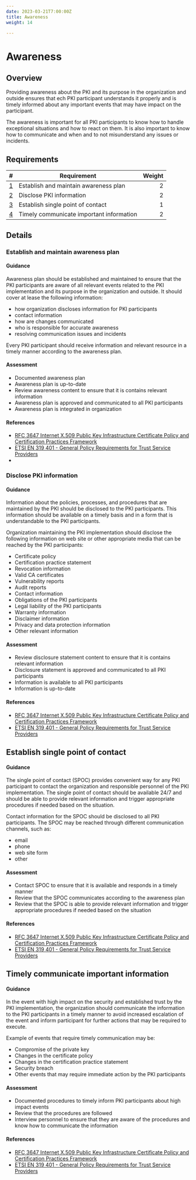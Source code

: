 ```yaml
---
date: 2023-03-21T7:00:00Z
title: Awareness
weight: 14

---
```


# Awareness

## Overview

Providing awareness about the PKI and its purpose in the organization and outside ensures that ech PKI participant understands it properly and is timely informed about any important events that may have impact on the participant.

The awareness is important for all PKI participants to know how to handle exceptional situations and how to react on them. It is also important to know how to communicate and when and to not misunderstand any issues or incidents.


## Requirements

|                                              # | Requirement                              | Weight |
| ---------------------------------------------: | ---------------------------------------- | -----: |
|    [1](#establish-and-maintain-awareness-plan) | Establish and maintain awareness plan    |      2 |
|                 [2](#disclose-pki-information) | Disclose PKI information                 |      2 |
|        [3](#establish-single-point-of-contact) | Establish single point of contact        |      1 |
| [4](#timely-communicate-important-information) | Timely communicate important information |      2 |

## Details

### Establish and maintain awareness plan

#### Guidance

Awareness plan should be established and maintained to ensure that the PKI participants are aware of all relevant events related to the PKI implementation and its purpose in the organization and outside. It should cover at lease the following information:
- how organization discloses information for PKI participants
- contact information
- how are changes communicated
- who is responsible for accurate awareness
- resolving communication issues and incidents

Every PKI participant should receive information and relevant resource in a timely manner according to the awareness plan.

#### Assessment

- Documented awareness plan
- Awareness plan is up-to-date
- Review awareness content to ensure that it is contains relevant information
- Awareness plan is approved and communicated to all PKI participants
- Awareness plan is integrated in organization

#### References

- [RFC 3647 Internet X.509 Public Key Infrastructure Certificate Policy and Certification Practices Framework](https://datatracker.ietf.org/doc/html/rfc3647)
- [ETSI EN 319 401 - General Policy Requirements for Trust Service Providers](https://www.etsi.org/deliver/etsi_en/319400_319499/319401/02.03.01_60/en_319401v020301p.pdf)
- 
### Disclose PKI information

#### Guidance

Information about the policies, processes, and procedures that are maintained by the PKI should be disclosed to the PKI participants. This information should be available on a timely basis and in a form that is understandable to the PKI participants.

Organization maintaining the PKI implementation should disclose the following information on web site or other appropriate media that can be reached by the PKI participants:
- Certificate policy
- Certification practice statement
- Revocation information
- Valid CA certificates
- Vulnerability reports
- Audit reports
- Contact information
- Obligations of the PKI participants
- Legal liability of the PKI participants
- Warranty information
- Disclaimer information
- Privacy and data protection information
- Other relevant information

#### Assessment

- Review disclosure statement content to ensure that it is contains relevant information
- Disclosure statement is approved and communicated to all PKI participants
- Information is available to all PKI participants
- Information is up-to-date

#### References

- [RFC 3647 Internet X.509 Public Key Infrastructure Certificate Policy and Certification Practices Framework](https://datatracker.ietf.org/doc/html/rfc3647)
- [ETSI EN 319 401 - General Policy Requirements for Trust Service Providers](https://www.etsi.org/deliver/etsi_en/319400_319499/319401/02.03.01_60/en_319401v020301p.pdf)

## Establish single point of contact

#### Guidance

The single point of contact (SPOC) provides convenient way for any PKI participant to contact the organization and responsible personnel of the PKI implementation. The single point of contact should be available 24/7 and should be able to provide relevant information and trigger appropriate procedures if needed based on the situation.

Contact information for the SPOC should be disclosed to all PKI participants.
The SPOC may be reached through different communication channels, such as:
- email
- phone
- web site form
- other

#### Assessment

- Contact SPOC to ensure that it is available and responds in a timely manner
- Review that the SPOC communicates according to the awareness plan
- Review that the SPOC is able to provide relevant information and trigger appropriate procedures if needed based on the situation

#### References

- [RFC 3647 Internet X.509 Public Key Infrastructure Certificate Policy and Certification Practices Framework](https://datatracker.ietf.org/doc/html/rfc3647)
- [ETSI EN 319 401 - General Policy Requirements for Trust Service Providers](https://www.etsi.org/deliver/etsi_en/319400_319499/319401/02.03.01_60/en_319401v020301p.pdf)

## Timely communicate important information

#### Guidance

In the event with high impact on the security and established trust by the PKI implementation, the organization should communicate the information to the PKI participants in a timely manner to avoid increased escalation of the event and inform participant for further actions that may be required to execute.

Example of events that require timely communication may be:
- Compromise of the private key
- Changes in the certificate policy
- Changes in the certification practice statement
- Security breach
- Other events that may require immediate action by the PKI participants

#### Assessment

- Documented procedures to timely inform PKI participants about high impact events
- Review that the procedures are followed
- Interview personnel to ensure that they are aware of the procedures and know how to communicate the information

#### References

- [RFC 3647 Internet X.509 Public Key Infrastructure Certificate Policy and Certification Practices Framework](https://datatracker.ietf.org/doc/html/rfc3647)
- [ETSI EN 319 401 - General Policy Requirements for Trust Service Providers](https://www.etsi.org/deliver/etsi_en/319400_319499/319401/02.03.01_60/en_319401v020301p.pdf)
